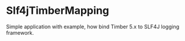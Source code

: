# Slf4jTimberMapping

Simple application with example, how bind Timber 5.x to SLF4J logging framework.
